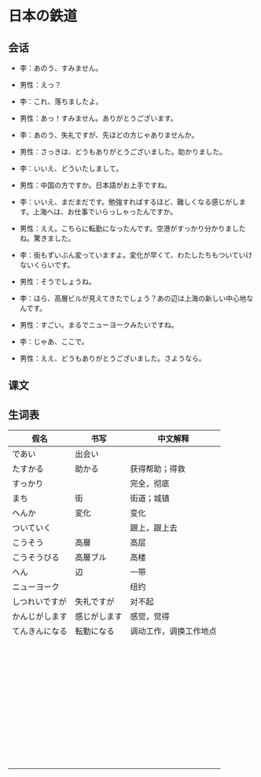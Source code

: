 # 日本の鉄道

## 会话

- 李：あのう、すみません。
- 男性：えっ？
- 李：これ、落ちましたよ。
- 男性：あっ！すみません。ありがとうございます。

- 李：あのう、失礼ですが、先ほどの方じゃありませんか。
- 男性：さっきは、どうもありがとうございました。助かりました。
- 李：いいえ、どういたしまして。
- 男性：中国の方ですか。日本語がお上手ですね。
- 李：いいえ、まだまだです。勉強すればするほど、難しくなる感じがします。上海へは、お仕事でいらっしゃったんですか。
- 男性：ええ。こちらに転勤になったんです。空港がすっかり分かりましたね。驚きました。
- 李：街もずいぶん変っていますよ。変化が早くて、わたしたちもついていけないくらいです。
- 男性：そうでしょうね。
- 李：ほら、高層ビルが見えてきたでしょう？あの辺は上海の新しい中心地なんです。
- 男性：すごい。まるでニューヨークみたいですね。

- 李：じゃあ、ここで。
- 男性：ええ、どうもありがとうございました。さようなら。

## 课文

## 生词表

| 假名           | 书写         | 中文解释               |
| -------------- | ------------ | ---------------------- |
| であい         | 出会い       |                        |
| たすかる       | 助かる       | 获得帮助；得救         |
| すっかり       |              | 完全，彻底             |
| まち           | 街           | 街道；城镇             |
| へんか         | 変化         | 变化                   |
| ついていく     |              | 跟上，跟上去           |
| こうそう       | 高層         | 高层                   |
| こうそうびる   | 高層ブル     | 高楼                   |
| へん           | 辺           | 一带                   |
| ニューヨーク   |              | 纽约                   |
| しつれいですが | 失礼ですが   | 对不起                 |
| かんじがします | 感じがします | 感觉，觉得             |
| てんきんになる | 転勤になる   | 调动工作，调换工作地点 |
|                |              |                        |
|                |              |                        |
|                |              |                        |
|                |              |                        |
|                |              |                        |
|                |              |                        |
|                |              |                        |
|                |              |                        |
|                |              |                        |
|                |              |                        |
|                |              |                        |
|                |              |                        |
|                |              |                        |
|                |              |                        |
|                |              |                        |
|                |              |                        |
|                |              |                        |
|                |              |                        |
|                |              |                        |
|                |              |                        |
|                |              |                        |
|                |              |                        |
|                |              |                        |
|                |              |                        |
|                |              |                        |
|                |              |                        |
|                |              |                        |
|                |              |                        |
|                |              |                        |
|                |              |                        |
|                |              |                        |
|                |              |                        |
|                |              |                        |
|                |              |                        |
|                |              |                        |
|                |              |                        |
|                |              |                        |
|                |              |                        |
|                |              |                        |
|                |              |                        |
|                |              |                        |
|                |              |                        |
|                |              |                        |
|                |              |                        |
